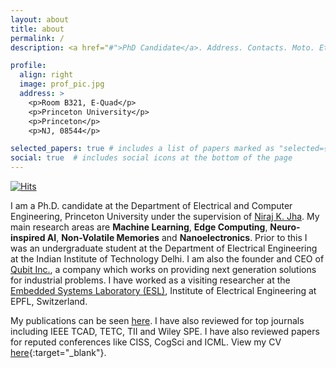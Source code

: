 ```yaml
---
layout: about
title: about
permalink: /
description: <a href="#">PhD Candidate</a>. Address. Contacts. Moto. Etc.

profile:
  align: right
  image: prof_pic.jpg
  address: >
    <p>Room B321, E-Quad</p>
    <p>Princeton University</p>
    <p>Princeton</p>
    <p>NJ, 08544</p>

selected_papers: true # includes a list of papers marked as "selected={true}"
social: true  # includes social icons at the bottom of the page
---
```


[![Hits](https://hits.seeyoufarm.com/api/count/incr/badge.svg?url=https%3A%2F%2Fshikhartuli.github.io&count_bg=%23C746C0&title_bg=%23555555&icon=&icon_color=%23E7E7E7&title=hits&edge_flat=false)](https://shikhartuli.github.io)

I am a Ph.D. candidate at the Department of Electrical and Computer Engineering, Princeton University under the supervision of [Niraj K. Jha](https://www.princeton.edu/~jha/). My main research areas are **Machine Learning**, **Edge Computing**, **Neuro-inspired AI**, **Non-Volatile Memories** and **Nanoelectronics**. Prior to this I was an undergraduate student at the Department of Electrical Engineering at the Indian Institute of Technology Delhi. I am also the founder and CEO of [Qubit Inc.](https://www.qubitinc.in/), a company which works on providing next generation solutions for industrial problems. I have worked as a visiting researcher at the [Embedded Systems Laboratory (ESL)](https://www.epfl.ch/labs/esl/), Institute of Electrical Engineering at EPFL, Switzerland. 

My publications can be seen [here](/publications/). I have also reviewed for top journals including IEEE TCAD, TETC, TII and Wiley SPE. I have also reviewed papers for reputed conferences like CISS, CogSci and ICML. View my CV [here](https://shikhartuli.github.io/assets/pdf/CV.pdf){:target="_blank"}.
